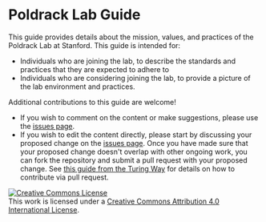 # Poldrack Lab Guide

This guide provides details about the mission, values, and practices of the Poldrack Lab at Stanford.  This guide is intended for:

- Individuals who are joining the lab, to describe the standards and practices that they are expected to adhere to
- Individuals who are considering joining the lab, to provide a picture of the lab environment and practices.

Additional contributions to this guide are welcome!

- If you wish to comment on the content or make suggestions, please use the [issues page](https://github.com/poldracklab/poldracklab.github.io/issues).
- If you wish to edit the content directly,  please start by discussing your proposed change on the [issues page](https://github.com/poldracklab/poldracklab.github.io/issues).  Once you have made sure that your proposed change doesn't overlap with other ongoing work, you can fork the repository and submit a pull request with your proposed change.  See [this guide from the Turing Way](https://github.com/alan-turing-institute/the-turing-way/blob/master/CONTRIBUTING.md#making-a-change-with-a-pull-request) for details on how to contribute via pull request.

<a rel="license" href="http://creativecommons.org/licenses/by/4.0/"><img alt="Creative Commons License" style="border-width:0" src="https://i.creativecommons.org/l/by/4.0/88x31.png" /></a><br />This work is licensed under a <a rel="license" href="http://creativecommons.org/licenses/by/4.0/">Creative Commons Attribution 4.0 International License</a>.
